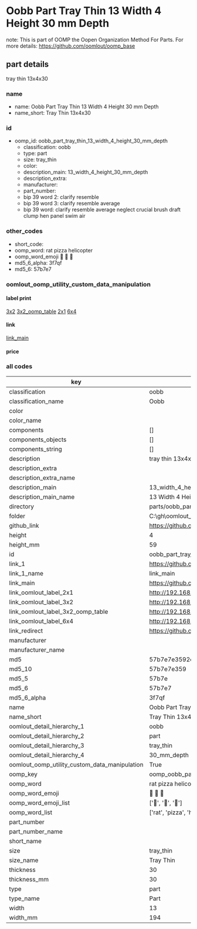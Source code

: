 # Oobb Part Tray Thin 13 Width 4 Height 30 mm Depth  

note: This is part of OOMP the Oopen Organization Method For Parts. For more details: https://github.com/oomlout/oomp_base

##  part details
  



tray thin 13x4x30



### name
* name: Oobb Part Tray Thin 13 Width 4 Height 30 mm Depth
* name_short: Tray Thin 13x4x30 
### id
* oomp_id: oobb_part_tray_thin_13_width_4_height_30_mm_depth
  * classification: oobb
  * type: part
  * size: tray_thin
  * color: 
  * description_main: 13_width_4_height_30_mm_depth
  * description_extra: 
  * manufacturer: 
  * part_number: 
  * bip 39 word 2: clarify resemble
  * bip 39 word 3: clarify resemble average
  * bip 39 word: clarify resemble average neglect crucial brush draft clump hen panel swim air

### other_codes
* short_code: 
* oomp_word: rat pizza helicopter
* oomp_word_emoji :rat: :pizza: :helicopter:
* md5_6_alpha: 3f7qf
* md5_6: 57b7e7






### oomlout_oomp_utility_custom_data_manipulation
#### label print
[3x2](http://192.168.1.245:1112/?label=oomp%203f7qf)
[3x2_oomp_table](http://192.168.1.108:1112/?label=oomp%203f7qf)
[2x1](http://192.168.1.242:1112/?label=oomp%203f7qf)
[6x4](http://192.168.1.55:1112/?label=oomp%203f7qf)    

#### link

[link_main](https://github.com/oomlout/oomlout_oobb_version_4_generated_parts/tree/main/navigation_oomp/oobb/part/tray_thin/13_width_4_height_30_mm_depth/part)                              

#### price







### all codes 
| key | value |  
| --- | --- |  
| classification | oobb |  
| classification_name | Oobb |  
| color |  |  
| color_name |  |  
| components | [] |  
| components_objects | [] |  
| components_string | [] |  
| description | tray thin 13x4x30 |  
| description_extra |  |  
| description_extra_name |  |  
| description_main | 13_width_4_height_30_mm_depth |  
| description_main_name | 13 Width 4 Height 30 mm Depth |  
| directory | parts/oobb_part_tray_thin_13_width_4_height_30_mm_depth |  
| folder | C:\gh\oomlout_oobb_version_4_generated_parts\parts\oobb_part_tray_thin_13_width_4_height_30_mm_depth |  
| github_link | https://github.com/oomlout/oomlout_oomp_part_src/tree/main/parts/oobb_part_tray_thin_13_width_4_height_30_mm_depth |  
| height | 4 |  
| height_mm | 59 |  
| id | oobb_part_tray_thin_13_width_4_height_30_mm_depth |  
| link_1 | https://github.com/oomlout/oomlout_oobb_version_4_generated_parts/tree/main/navigation_oomp/oobb/part/tray_thin/13_width_4_height_30_mm_depth/part |  
| link_1_name | link_main |  
| link_main | https://github.com/oomlout/oomlout_oobb_version_4_generated_parts/tree/main/navigation_oomp/oobb/part/tray_thin/13_width_4_height_30_mm_depth/part |  
| link_oomlout_label_2x1 | http://192.168.1.242:1112/?label=oomp%203f7qf |  
| link_oomlout_label_3x2 | http://192.168.1.245:1112/?label=oomp%203f7qf |  
| link_oomlout_label_3x2_oomp_table | http://192.168.1.108:1112/?label=oomp%203f7qf |  
| link_oomlout_label_6x4 | http://192.168.1.55:1112/?label=oomp%203f7qf |  
| link_redirect | https://github.com/oomlout/oomlout_oobb_version_4_generated_parts/tree/main/parts/oobb_tray_thin_13_04_30 |  
| manufacturer |  |  
| manufacturer_name |  |  
| md5 | 57b7e7e3592c483c749a39401fadd14f |  
| md5_10 | 57b7e7e359 |  
| md5_5 | 57b7e |  
| md5_6 | 57b7e7 |  
| md5_6_alpha | 3f7qf |  
| name | Oobb Part Tray Thin 13 Width 4 Height 30 mm Depth |  
| name_short | Tray Thin 13x4x30  |  
| oomlout_detail_hierarchy_1 | oobb |  
| oomlout_detail_hierarchy_2 | part |  
| oomlout_detail_hierarchy_3 | tray_thin |  
| oomlout_detail_hierarchy_4 | 30_mm_depth |  
| oomlout_oomp_utility_custom_data_manipulation | True |  
| oomp_key | oomp_oobb_part_tray_thin_13_width_4_height_30_mm_depth |  
| oomp_word | rat pizza helicopter |  
| oomp_word_emoji | :rat: :pizza: :helicopter: |  
| oomp_word_emoji_list | [':rat:', ':pizza:', ':helicopter:'] |  
| oomp_word_list | ['rat', 'pizza', 'helicopter'] |  
| part_number |  |  
| part_number_name |  |  
| short_name |  |  
| size | tray_thin |  
| size_name | Tray Thin |  
| thickness | 30 |  
| thickness_mm | 30 |  
| type | part |  
| type_name | Part |  
| width | 13 |  
| width_mm | 194 |  
